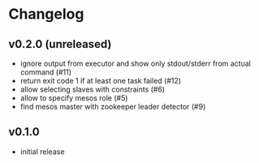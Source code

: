 # Changelog

## v0.2.0 (unreleased)

* ignore output from executor and show only stdout/stderr from actual command (#11)
* return exit code 1 if at least one task failed (#12)
* allow selecting slaves with constraints (#6)
* allow to specify mesos role (#5)
* find mesos master with zookeeper leader detector (#9)

## v0.1.0

* initial release
